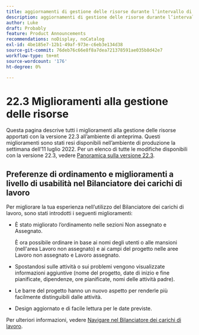 ```yaml
---
title: aggiornamenti di gestione delle risorse durante l’intervallo di tempo della versione 22.3
description: aggiornamenti di gestione delle risorse durante l’intervallo di tempo della versione 22.3
author: Luke
draft: Probably
feature: Product Announcements
recommendations: noDisplay, noCatalog
exl-id: 4be185e7-12b1-49af-973e-c6eb3e134d38
source-git-commit: 76deb76c66e8f8a7dea721378591ae035b8d42e7
workflow-type: tm+mt
source-wordcount: '176'
ht-degree: 0%

---
```


# 22.3 Miglioramenti alla gestione delle risorse

Questa pagina descrive tutti i miglioramenti alla gestione delle risorse apportati con la versione 22.3 all’ambiente di anteprima. Questi miglioramenti sono stati resi disponibili nell’ambiente di produzione la settimana dell’11 luglio 2022. Per un elenco di tutte le modifiche disponibili con la versione 22.3, vedere [Panoramica sulla versione 22.3](../../../product-announcements/product-releases/22.3-release-activity/22-3-release-overview.md).

## Preferenze di ordinamento e miglioramenti a livello di usabilità nel Bilanciatore dei carichi di lavoro

Per migliorare la tua esperienza nell’utilizzo del Bilanciatore dei carichi di lavoro, sono stati introdotti i seguenti miglioramenti:

* È stato migliorato l’ordinamento nelle sezioni Non assegnato e Assegnato.

  È ora possibile ordinare in base ai nomi degli utenti o alle mansioni (nell&#39;area Lavoro non assegnato) e ai campi del progetto nelle aree Lavoro non assegnato e Lavoro assegnato.

* Spostandosi sulle attività o sui problemi vengono visualizzate informazioni aggiuntive (nome del progetto, date di inizio e fine pianificate, dipendenze, ore pianificate, nomi delle attività padre).

* Le barre del progetto hanno un nuovo aspetto per renderle più facilmente distinguibili dalle attività.

* Design aggiornato e di facile lettura per le date previste.


Per ulteriori informazioni, vedere [Navigare nel Bilanciatore dei carichi di lavoro](/help/quicksilver/resource-mgmt/workload-balancer/navigate-the-workload-balancer.md).

